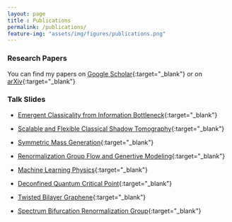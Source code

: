 ```yaml
--- 
layout: page 
title : Publications 
permalink: /publications/
feature-img: "assets/img/figures/publications.png"
---
```


### Research Papers

You can find my papers on [Google Scholar](https://scholar.google.com/citations?user=jXdbhiQAAAAJ){:target="_blank"} or on [arXiv](https://arxiv.org/search/?query=Yi-Zhuang+You&searchtype=all&source=header){:target="_blank"}

### Talk Slides

* [Emergent Classicality from Information Bottleneck]({{site.baseurl}}/assets/pdf/EmergentClassicality.pdf){:target="_blank"}

* [Scalable and Flexible Classical Shadow Tomography]({{site.baseurl}}/assets/pdf/Shadow.pdf){:target="_blank"}

* [Symmetric Mass Generation]({{site.baseurl}}/assets/pdf/SMG.pdf){:target="_blank"}

* [Renormalization Group Flow and Genertive Modeling]({{site.baseurl}}/assets/pdf/RG-Flow.pdf){:target="_blank"}

* [Machine Learning Physics]({{site.baseurl}}/assets/pdf/ML_physics.pdf){:target="_blank"}

* [Deconfined Quantum Critical Point]({{site.baseurl}}/assets/pdf/DQCP.pdf){:target="_blank"}

* [Twisted Bilayer Graphene]({{site.baseurl}}/assets/pdf/tBLG.pdf){:target="_blank"}

* [Spectrum Bifurcation Renormalization Group]({{site.baseurl}}/assets/pdf/SBRG.pdf){:target="_blank"}